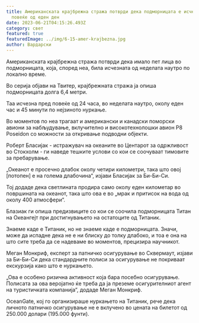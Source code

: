 ```yaml
---
title: Американската крајбрежна стража потврди дека подморницата е исчезната
  повеќе од еден ден
date: 2023-06-21T04:15:26.493Z
category: свет
featured: true
featuredImage: ../img/6-15-amer-krajbezna.jpg
author: Вардарски
---
```

Американската крајбрежна стража потврди дека имало пет лица во подморницата, која, според неа, била исчезната од неделата наутро по локално време.

Во серија објави на Твитер, крајбрежната стража ја опиша подморницата долга 6,4 метри.

Таа исчезна пред повеќе од 24 часа, во неделата наутро, околу еден час и 45 минути по нејзиното нуркање.

Во моментов по неа трагаат и американски и канадски поморски авиони за набљудување, вклучително и високотехнолошки авион P8 Poseidon со можности за откривање подводни објекти.

Роберт Бласијак - истражувач на океаните во Центарот за одржливост во Стокхолм - ги наведе тешките услови со кои се соочуваат тимовите за пребарување.

„Океанот е просечно длабок околу четири километри, така што овој \[потопен] е на голема длабочина“, изјави Бласијак за Би-Би-Си.

Тој додаде дека светлината продира само околу еден километар во површината на океанот, така што ова е во „мрак и притисок на вода од околу 400 атмосфери“.

Блазиак ги опиша предизвиците со кои се соочила подморницата Титан на Океангејт при достигнувањето на остатоците од Титаник.

Знаеме каде е Титаник, но не знаеме каде е подморницата. Значи, може да испадне дека не е ни блиску до толку длабоко, и тоа е она на што сите треба да се надеваме во моментов, прецизира научникот.

Меган Монкриф, експерт за патничко осигурување во Сквермаут, изјави за Би-Би-Си дека стандардните полиси за осигурување не покриваат екскурзија како што е нуркањето.

„Ова е особено ризична активност која бара посебно осигурување. Полисата за ова веројатно ќе треба да ја преземе осигурителниот агент на туристичката компанија“, додаде Меган Монкриф.

OceanGate, кој го организираше нуркањето на Титаник, рече дека личното патничко осигурување не е вклучено во цената на билетот од 250.000 долари (195.000 фунти).